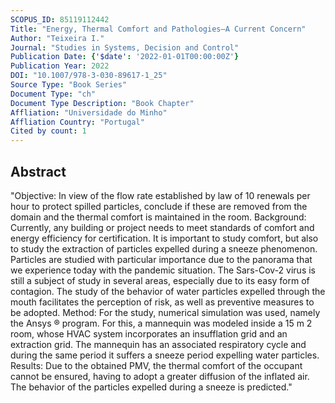 ```yaml
---
SCOPUS_ID: 85119112442
Title: "Energy, Thermal Comfort and Pathologies—A Current Concern"
Author: "Teixeira I."
Journal: "Studies in Systems, Decision and Control"
Publication Date: {'$date': '2022-01-01T00:00:00Z'}
Publication Year: 2022
DOI: "10.1007/978-3-030-89617-1_25"
Source Type: "Book Series"
Document Type: "ch"
Document Type Description: "Book Chapter"
Affliation: "Universidade do Minho"
Affliation Country: "Portugal"
Cited by count: 1
---
```


## Abstract
"Objective: In view of the flow rate established by law of 10 renewals per hour to protect spilled particles, conclude if these are removed from the domain and the thermal comfort is maintained in the room. Background: Currently, any building or project needs to meet standards of comfort and energy efficiency for certification. It is important to study comfort, but also to study the extraction of particles expelled during a sneeze phenomenon. Particles are studied with particular importance due to the panorama that we experience today with the pandemic situation. The Sars-Cov-2 virus is still a subject of study in several areas, especially due to its easy form of contagion. The study of the behavior of water particles expelled through the mouth facilitates the perception of risk, as well as preventive measures to be adopted. Method: For the study, numerical simulation was used, namely the Ansys ® program. For this, a mannequin was modeled inside a 15 m 2 room, whose HVAC system incorporates an insufflation grid and an extraction grid. The mannequin has an associated respiratory cycle and during the same period it suffers a sneeze period expelling water particles. Results: Due to the obtained PMV, the thermal comfort of the occupant cannot be ensured, having to adopt a greater diffusion of the inflated air. The behavior of the particles expelled during a sneeze is predicted."
